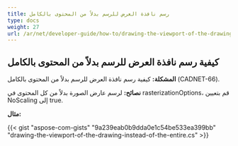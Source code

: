 ```yaml
---
title: رسم نافذة العرض للرسم بدلاً من المحتوى بالكامل
type: docs
weight: 27
url: /ar/net/developer-guide/how-to/drawing-the-viewport-of-the-drawing-instead-of-the-entire content/ content/
---
```


## **كيفية رسم نافذة العرض للرسم بدلاً من المحتوى بالكامل**

**المشكلة:** كيفية رسم نافذة العرض للرسم بدلاً من المحتوى بالكامل (CADNET-66).

**نصائح:** لرسم عارض الصورة بدلاً من كل المحتوى في rasterizationOptions، قم بتعيين NoScaling إلى true.

**مثال:**

{{< gist "aspose-com-gists" "9a239eab0b9dda0e1c54be533ea399bb" "drawing-the-viewport-of-the-drawing-instead-of-the-entire.cs" >}}
